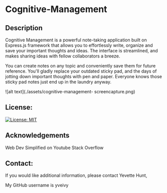 # Cognitive-Management

## Description

Cognitive Management is a powerful note-taking application built on Express.js framework that allows you to effortlessly write, organize and save your important thoughts and ideas. The interface is streamlined, and makes sharing ideas with fellow collaborators a breeze.

You can create notes on any topic and conveniently save them for future reference. You'll gladly replace your outdated sticky pad, and the days of jotting down important thoughts with pen and paper. Everyone knows those sticky pad notes just end up in the laundry anyway. 

![alt text](./assets/cognitive-management-
screencapture.png)

## License:

[![License: MIT](https://img.shields.io/badge/License-MIT-yellow.svg)](https://opensource.org/licenses/MIT)

## Acknowledgements

Web Dev Simplified on Youtube
Stack Overflow

## Contact:

If you would like additional information, please contact Yevette Hunt,

 My GitHub username is yveivy
